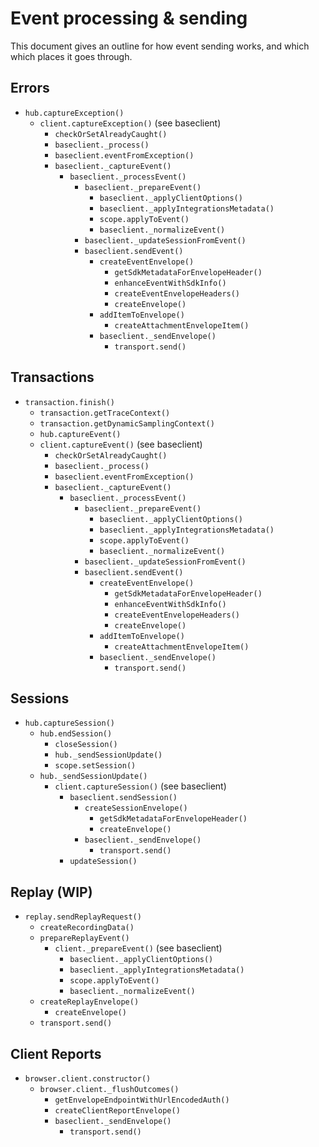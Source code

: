 # Event processing & sending

This document gives an outline for how event sending works, and which which places it goes through.

## Errors

- `hub.captureException()`
  - `client.captureException()` (see baseclient)
    - `checkOrSetAlreadyCaught()`
    - `baseclient._process()`
    - `baseclient.eventFromException()`
    - `baseclient._captureEvent()`
      - `baseclient._processEvent()`
        - `baseclient._prepareEvent()`
          - `baseclient._applyClientOptions()`
          - `baseclient._applyIntegrationsMetadata()`
          - `scope.applyToEvent()`
          - `baseclient._normalizeEvent()`
        - `baseclient._updateSessionFromEvent()`
        - `baseclient.sendEvent()`
          - `createEventEnvelope()`
            - `getSdkMetadataForEnvelopeHeader()`
            - `enhanceEventWithSdkInfo()`
            - `createEventEnvelopeHeaders()`
            - `createEnvelope()`
          - `addItemToEnvelope()`
            - `createAttachmentEnvelopeItem()`
          - `baseclient._sendEnvelope()`
            - `transport.send()`

## Transactions

- `transaction.finish()`
  - `transaction.getTraceContext()`
  - `transaction.getDynamicSamplingContext()`
  - `hub.captureEvent()`
  - `client.captureEvent()` (see baseclient)
    - `checkOrSetAlreadyCaught()`
    - `baseclient._process()`
    - `baseclient.eventFromException()`
    - `baseclient._captureEvent()`
      - `baseclient._processEvent()`
        - `baseclient._prepareEvent()`
          - `baseclient._applyClientOptions()`
          - `baseclient._applyIntegrationsMetadata()`
          - `scope.applyToEvent()`
          - `baseclient._normalizeEvent()`
        - `baseclient._updateSessionFromEvent()`
        - `baseclient.sendEvent()`
          - `createEventEnvelope()`
            - `getSdkMetadataForEnvelopeHeader()`
            - `enhanceEventWithSdkInfo()`
            - `createEventEnvelopeHeaders()`
            - `createEnvelope()`
          - `addItemToEnvelope()`
            - `createAttachmentEnvelopeItem()`
          - `baseclient._sendEnvelope()`
            - `transport.send()`

## Sessions

- `hub.captureSession()`
  - `hub.endSession()`
    - `closeSession()`
    - `hub._sendSessionUpdate()`
    - `scope.setSession()`
  - `hub._sendSessionUpdate()`
    - `client.captureSession()` (see baseclient)
      - `baseclient.sendSession()`
        - `createSessionEnvelope()`
          - `getSdkMetadataForEnvelopeHeader()`
          - `createEnvelope()`
        - `baseclient._sendEnvelope()`
          - `transport.send()`
      - `updateSession()`

## Replay (WIP)

- `replay.sendReplayRequest()`
  - `createRecordingData()`
  - `prepareReplayEvent()`
    - `client._prepareEvent()` (see baseclient)
      - `baseclient._applyClientOptions()`
      - `baseclient._applyIntegrationsMetadata()`
      - `scope.applyToEvent()`
      - `baseclient._normalizeEvent()`
  - `createReplayEnvelope()`
    - `createEnvelope()`
  - `transport.send()`

## Client Reports

- `browser.client.constructor()`
  - `browser.client._flushOutcomes()`
    - `getEnvelopeEndpointWithUrlEncodedAuth()`
    - `createClientReportEnvelope()`
    - `baseclient._sendEnvelope()`
      - `transport.send()`
